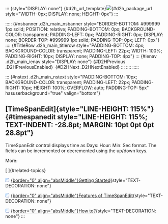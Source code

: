 ::: {style="DISPLAY: none"}
[](ms-xhelp:///?Id=d2h_url_template){#d2h_url_template}![](!package_url!){#d2h_package_url style="WIDTH: 0px; DISPLAY: none; HEIGHT: 0px"}
:::

::::: {#nsbanner .d2h_main_nsbanner style="BORDER-BOTTOM: #999999 1px solid; POSITION: relative; PADDING-BOTTOM: 0px; BACKGROUND-COLOR: transparent; PADDING-LEFT: 0px; PADDING-RIGHT: 0px; DISPLAY: none; BORDER-TOP: #999999 1px solid; PADDING-TOP: 0px; LEFT: 0px"}
:::: {#TitleRow .d2h_main_titlerow style="PADDING-BOTTOM: 4px; BACKGROUND-COLOR: transparent; PADDING-LEFT: 22px; WIDTH: 100%; PADDING-RIGHT: 10px; DISPLAY: none; PADDING-TOP: 4px"}
::: {#ienav .d2h_main_ienav style="DISPLAY: none"}
[](ms-xhelp:///?Id=2e6ac199-fb76-42bf-ace5-6a69e537bf56){#D2HPrevious .D2HPreviousEnabled}  [](ms-xhelp:///?Id=4e50e537-d6f9-42cc-b020-90691a820b2f){#D2HNext .D2HNextEnabled}
:::
::::
:::::

::: {#nstext .d2h_main_nstext style="PADDING-BOTTOM: 10px; BACKGROUND-COLOR: transparent; PADDING-LEFT: 22px; PADDING-RIGHT: 10px; HEIGHT: 100%; OVERFLOW: auto; PADDING-TOP: 5px" hasuserbackground="true" valign="bottom"}
## [TimeSpanEdit]{style="LINE-HEIGHT: 115%"} {#timespanedit style="LINE-HEIGHT: 115%; TEXT-INDENT: -28.8pt; MARGIN: 10pt 0pt 0pt 28.8pt"}

TimeSpanEdit control displays time as Days: Hour: Min: Sec format. The fields can be incremented or decremented using the up/down keys.

More:

[ ]{#related-topics}

[![](../button.gif){border="0" align="absMiddle"}Getting Started](ms-xhelp:///?Id=4e50e537-d6f9-42cc-b020-90691a820b2f){style="TEXT-DECORATION: none"}

[![](../button.gif){border="0" align="absMiddle"}Features of TimeSpanEdit](ms-xhelp:///?Id=6905f774-b608-49ef-8036-6eab505ae6c2){style="TEXT-DECORATION: none"}

[![](../button.gif){border="0" align="absMiddle"}How to?](ms-xhelp:///?Id=5ec33788-c22c-444e-a156-f629e3691569){style="TEXT-DECORATION: none"}
:::
